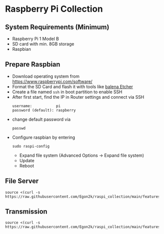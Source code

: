 # Raspberry Pi Collection

## System Requirements (Minimum)
- Raspberry Pi 1 Model B
- SD card with min. 8GB storage
- Raspbian 

## Prepare Raspbian
- Download operating system from https://www.raspberrypi.com/software/
- Format the SD Card and flash it with tools like [balena Etcher](https://www.balena.io/etcher/)
- Create a file named ```ssh``` in boot partition to enable SSH
- After first start, find the IP in Router settings and connect via SSH
  ```
  username:           pi
  password (default): raspberry
  ```
- change default password via
  ```
  passwd
  ```
- Configure raspbian by entering 
  ```
  sudo raspi-config
  ```
  - Expand file system (Advanced Options -> Expand file system)
  - Update
  - Reboot

## File Server

```
source <(curl -s https://raw.githubusercontent.com/Egon2k/raspi_collection/main/features/fileserver/setup.sh)
```

## Transmission
```
source <(curl -s https://raw.githubusercontent.com/Egon2k/raspi_collection/main/features/transmission/setup.sh)
```

